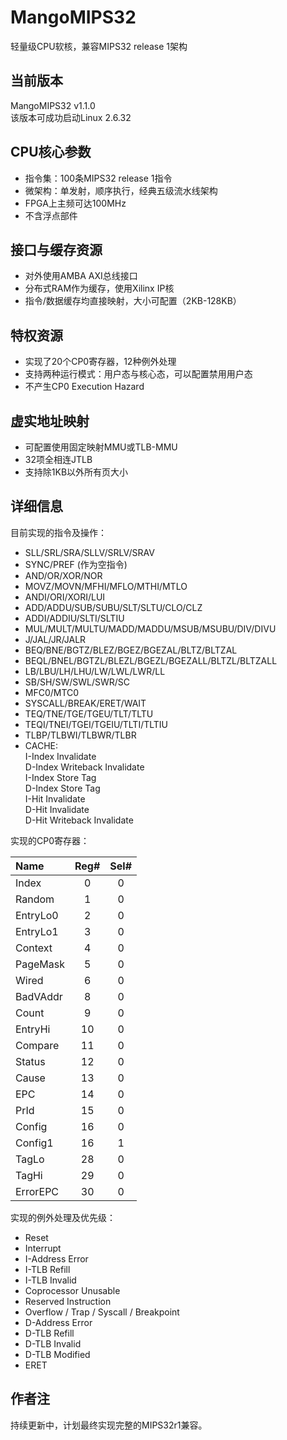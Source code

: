 # MangoMIPS32
轻量级CPU软核，兼容MIPS32 release 1架构

## 当前版本
MangoMIPS32 v1.1.0  
该版本可成功启动Linux 2.6.32

## CPU核心参数
- 指令集：100条MIPS32 release 1指令
- 微架构：单发射，顺序执行，经典五级流水线架构
- FPGA上主频可达100MHz
- 不含浮点部件

## 接口与缓存资源
- 对外使用AMBA AXI总线接口
- 分布式RAM作为缓存，使用Xilinx IP核
- 指令/数据缓存均直接映射，大小可配置（2KB-128KB）

## 特权资源
- 实现了20个CP0寄存器，12种例外处理
- 支持两种运行模式：用户态与核心态，可以配置禁用用户态
- 不产生CP0 Execution Hazard

## 虚实地址映射
- 可配置使用固定映射MMU或TLB-MMU
- 32项全相连JTLB
- 支持除1KB以外所有页大小

## 详细信息
目前实现的指令及操作：
- SLL/SRL/SRA/SLLV/SRLV/SRAV
- SYNC/PREF (作为空指令)
- AND/OR/XOR/NOR
- MOVZ/MOVN/MFHI/MFLO/MTHI/MTLO
- ANDI/ORI/XORI/LUI
- ADD/ADDU/SUB/SUBU/SLT/SLTU/CLO/CLZ
- ADDI/ADDIU/SLTI/SLTIU
- MUL/MULT/MULTU/MADD/MADDU/MSUB/MSUBU/DIV/DIVU
- J/JAL/JR/JALR
- BEQ/BNE/BGTZ/BLEZ/BGEZ/BGEZAL/BLTZ/BLTZAL
- BEQL/BNEL/BGTZL/BLEZL/BGEZL/BGEZALL/BLTZL/BLTZALL
- LB/LBU/LH/LHU/LW/LWL/LWR/LL
- SB/SH/SW/SWL/SWR/SC
- MFC0/MTC0
- SYSCALL/BREAK/ERET/WAIT
- TEQ/TNE/TGE/TGEU/TLT/TLTU
- TEQI/TNEI/TGEI/TGEIU/TLTI/TLTIU
- TLBP/TLBWI/TLBWR/TLBR
- CACHE:  
    I-Index Invalidate  
    D-Index Writeback Invalidate  
    I-Index Store Tag  
    D-Index Store Tag  
    I-Hit Invalidate  
    D-Hit Invalidate  
    D-Hit Writeback Invalidate  

实现的CP0寄存器：  

|   Name   |Reg#|Sel#|  
|:---------|:--:|:--:|  
| Index    | 0  | 0  |
| Random   | 1  | 0  |
| EntryLo0 | 2  | 0  |
| EntryLo1 | 3  | 0  |
| Context  | 4  | 0  |
| PageMask | 5  | 0  |
| Wired    | 6  | 0  |
| BadVAddr | 8  | 0  |
| Count    | 9  | 0  |
| EntryHi  | 10 | 0  |
| Compare  | 11 | 0  |
| Status   | 12 | 0  |
| Cause    | 13 | 0  |
| EPC      | 14 | 0  |
| PrId     | 15 | 0  |
| Config   | 16 | 0  |
| Config1  | 16 | 1  |
| TagLo    | 28 | 0  |
| TagHi    | 29 | 0  |
| ErrorEPC | 30 | 0  |

实现的例外处理及优先级：
- Reset
- Interrupt
- I-Address Error
- I-TLB Refill
- I-TLB Invalid
- Coprocessor Unusable
- Reserved Instruction
- Overflow / Trap / Syscall / Breakpoint
- D-Address Error
- D-TLB Refill
- D-TLB Invalid
- D-TLB Modified
- ERET

## 作者注
持续更新中，计划最终实现完整的MIPS32r1兼容。
